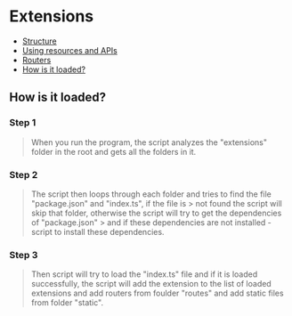 # Extensions

* [Structure](structure.md)
* [Using resources and APIs](using-resources-and-apis.md)
* [Routers](routers.md)
* [How is it loaded?](README.md#how-is-it-loaded)


## How is it loaded?

### Step 1
>
> When you run the program, the script analyzes the "extensions" folder in the root and gets all the folders in it.
>
### Step 2
>
> The script then loops through each folder and tries to find the file "package.json" and "index.ts", if the file is > not found the script will skip that folder, otherwise the script will try to get the dependencies of "package.json" > and if these dependencies are not installed - script to install these dependencies.
>
### Step 3
>
>Then script will try to load the "index.ts" file and if it is loaded successfully, the script will add the extension to the list of loaded extensions and add routers from foulder "routes" and add static files from folder "static".
